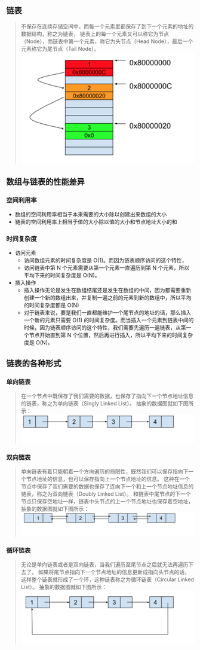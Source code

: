## 链表

> 不保存在连续存储空间中，而每一个元素里都保存了到下一个元素的地址的数据结构，称之为链表，
> 链表上的每一个元素又可以称它为节点（Node），而链表中第一个元素，称它为头节点（Head Node），最后一个元素称它为尾节点（Tail Node）。
> ![链表数据结构](images/链表数据结构.png)
>

## 数组与链表的性能差异

### 空间利用率

* 数组的空间利用率相当于本来需要的大小除以创建出来数组的大小
* 链表的空间利用率上相当于值的大小除以值的大小和节点地址大小的和

### 时间复杂度

* 访问元素
    * 访问数组元素的时间复杂度是 O(1)。而因为链表顺序访问的这个特性，
    * 访问链表中第 N 个元素需要从第一个元素一直遍历到第 N 个元素，所以平均下来的时间复杂度是 O(N)。
* 插入操作
    * 插入操作无论是发生在数组结尾还是发生在数组的中间，因为都需要重新创建一个新的数组出来，并复制一遍之前的元素到新的数组中，所以平均的时间复杂度都是 O(N)
    * 对于链表来说，要是我们一直都能维护一个尾节点的地址的话，那么插入一个新的元素只需要 O(1) 的时间复杂度。而当插入一个元素到链表中间的时候，因为链表顺序访问的这个特性，我们需要先遍历一遍链表，从第一个节点开始直到第 N 个位置，然后再进行插入，所以平均下来的时间复杂度是 O(N)。

## 链表的各种形式

### 单向链表

> 在一个节点中既保存了我们需要的数据，也保存了指向下一个节点地址信息的链表，称之为单向链表（Singly Linked List）。
> 抽象的数据图就如下图所示：
> ![单向链表](images/单向链表.png)

### 双向链表

> 单向链表有着只能朝着一个方向遍历的局限性，既然我们可以保存指向下一个节点地址的信息，也可以保存指向上一个节点地址的信息。
> 这种在一个节点中保存了我们需要的数据也保存了连向下一个和上一个节点地址信息的链表，称之为双向链表（Doubly Linked List）。
> 和链表中尾节点的下一个节点只保存空地址一样，链表中头节点的上一个节点地址也保存着空地址，
> 抽象的数据图就如下图所示：
> ![双向链表](images/双向链表.png)

### 循环链表

> 无论是单向链表或者是双向链表，当我们遍历至尾节点之后就无法再遍历下去了，
> 如果将尾节点指向下一个节点地址的信息更新成指向头节点的话，这样整个链表就形成了一个环，这种链表称之为循环链表（Circular Linked List）。
> 抽象的数据图就如下图所示：
> ![循环链表](images/循环链表.png)

